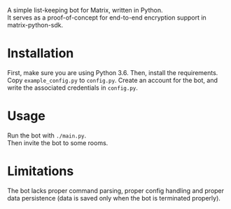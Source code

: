 A simple list-keeping bot for Matrix, written in Python.  
It serves as a proof-of-concept for end-to-end encryption support in matrix-python-sdk.

# Installation

First, make sure you are using Python 3.6. Then, install the requirements.  
Copy `example_config.py` to `config.py`.
Create an account for the bot, and write the associated credentials in `config.py`.  

# Usage
Run the bot with `./main.py`.  
Then invite the bot to some rooms.

# Limitations

The bot lacks proper command parsing, proper config handling and proper data persistence (data is saved only when the bot is terminated properly).
